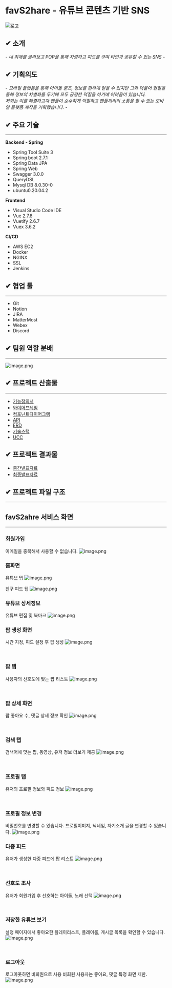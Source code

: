 #  favS2hare - 유튜브 콘텐츠 기반 SNS

![로고](./docs/image/favS2hare.png)

## ✔ 소개
*- 내 최애를 골라보고 POP을 통해 자랑하고 피드를 꾸며 타인과 공유할 수 있는 SNS -*

## ✔ 기획의도
*- 모바일 플랫폼을 통해 아이돌 굳즈, 정보를 편하게 얻을 수 있지만 그와 더불어 현질을 통해 정보의 차별화를 두기에 모두 공평한 덕질을 하기에 어려움이 있습니다.  
저희는 이를 해결하고자 팬들이 순수하게 덕질하고 팬들끼리의 소통을 할 수 있는 모바일 플랫폼 제작을 기획했습니다. -*

## ✔ 주요 기술
---

**Backend - Spring**
- Spring Tool Suite 3
- Spring boot 2.7.1
- Spring Data JPA
- Spring Web
- Swagger 3.0.0
- QueryDSL
- Mysql DB 8.0.30-0
- ubuntu0.20.04.2

**Frontend**
- Visual Studio Code IDE
- Vue 2.7.8
- Vuetify 2.6.7
- Vuex 3.6.2

**CI/CD**
- AWS EC2
- Docker
- NGINX
- SSL
- Jenkins

## ✔ 협업 툴
---
- Git
- Notion
- JIRA
- MatterMost
- Webex
- Discord

## ✔ 팀원 역할 분배
---
![image.png](./docs/image/역할배분.png)

## ✔ 프로젝트 산출물
---
- [기능정의서](./docs/기능정의서.md)
- [와이어프레임](./docs/와이어프레임.md)
- [컴포넌트다이어그램](./docs/컴포넌트_다이어그램.md)
- [API](./docs/API.md)
- [ERD](./docs/ERD.md)
- [기술스택](./docs/기술스택.md)
- [UCC](./docs/UCC.md)

## ✔ 프로젝트 결과물
- [중간발표자료](./docs/공통PJT_A803_중간발표자료.pdf)
- [최종발표자료](./docs/공통PJT_A803_최종발표자료.pdf)

## ✔ 프로젝트 파일 구조
---

## favS2ahre 서비스 화면
---

### 회원가입 
이메일을 중복해서 사용할 수 없습니다.
![image.png](./docs/image/회원가입.png)
<br>

### 홈화면
유튜브 탭
![image.png](./docs/image/유튜브탭.png)

친구 피드 탭
![image.png](./docs/image/친구피드.png)
<br>

### 유튜브 상세정보
유튜브 편집 및 북마크
![image.png](./docs/image/유튜브상세.png)
<br>

### 팝 생성 화면
시간 지정, 피드 설정 후 팝 생성
![image.png](./docs/image/팝생성.png)

<br>

### 팝 탭
사용자의 선호도에 맞는 팝 리스트 
![image.png](./docs/image/팝탭.png)

<br>

### 팝 상세 화면
팝 좋아요 수, 댓글 상세 정보 확인
![image.png](./docs/image/팝상세.png)

<br>


### 검색 탭
검색어에 맞는 팝, 동영상, 유저 정보
더보기 제공
![image.png](./docs/image/검색.png)

<br>

### 프로필 탭
유저의 프로필 정보와 피드 정보
![image.png](./docs/image/프로필.png)

<br>

### 프로필 정보 변경
비밀번호를 변경할 수 있습니다.
프로필이미지, 닉네임, 자기소개 글을 변경할 수 있습니다.
![image.png](./docs/image/프로필변경.png)
<br>

### 다중 피드
유저가 생성한 다중 피드에 팝 리스트 
![image.png](./docs/image/다중피드.png)

<br>

### 선호도 조사
유저가 회원가입 후 선호하는 아이돌, 노래 선택 
![image.png](./docs/image/선호도.png)

<br>

### 저장한 유튜브 보기
설정 페이지에서 좋아요한 플레이리스트, 플레이룸, 게시글 목록을 확인할 수 있습니다.
![image.png](./docs/image/저장영상.png)

<br>


### 로그아웃
로그아웃하면 비회원으로 사용
비회원 사용자는 좋아요, 댓글 특정 화면 제한.
![image.png](./docs/image/로그아웃.png)
